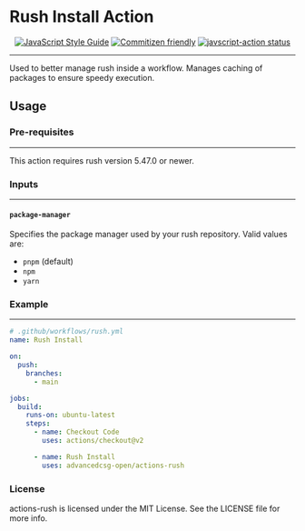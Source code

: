 # Rush Install Action
<p align="center">
  <a href="https://standardjs.com"><img alt="JavaScript Style Guide" src="https://img.shields.io/badge/code_style-standard-brightgreen.svg"></a>
  <a href="http://commitizen.github.io/cz-cli/"><img alt="Commitizen friendly" src="https://img.shields.io/badge/commitizen-friendly-brightgreen.svg"></a>
  <a href="https://github.com/actions/javascript-action/actions"><img alt="javscript-action status" src="https://github.com/actions/javascript-action/workflows/units-test/badge.svg"></a>
</p>

---

Used to better manage rush inside a workflow. Manages caching of packages to ensure speedy execution.

## Usage

### Pre-requisites
---
This action requires rush version 5.47.0 or newer.

### Inputs
---
#### `package-manager`
Specifies the package manager used by your rush repository. Valid values are:
- `pnpm` (default)
- `npm`
- `yarn`

### Example
---
```yaml
# .github/workflows/rush.yml
name: Rush Install

on:
  push:
    branches:
      - main

jobs:
  build:
    runs-on: ubuntu-latest
    steps:
      - name: Checkout Code
        uses: actions/checkout@v2

      - name: Rush Install
        uses: advancedcsg-open/actions-rush
```

### License

actions-rush is licensed under the MIT License. See the LICENSE file for more info.